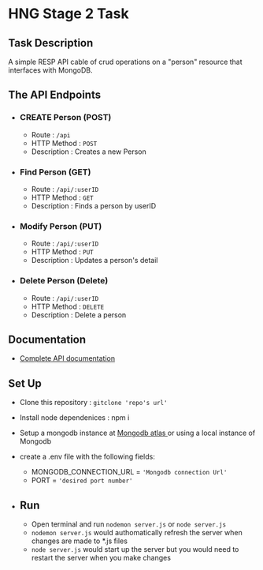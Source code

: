 # HNG Stage 2 Task

## Task Description
A simple RESP API cable of crud operations on a "person" resource that interfaces with MongoDB.


## The  API Endpoints
- ### CREATE Person (POST)
    - Route : `/api`
    - HTTP Method :  `POST `
    - Description : Creates a new Person

- ### Find Person (GET)
    - Route : `/api/:userID`
    - HTTP Method :  `GET `
    - Description : Finds a person by userID

-  ### Modify Person (PUT)
    - Route : `/api/:userID `
    - HTTP Method :  `PUT `
    - Description : Updates a person's detail

-  ### Delete Person (Delete)
    - Route : `/api/:userID`
    - HTTP Method :  `DELETE `
    - Description : Delete a person

## Documentation
- <a href = "https://github.com/ayhameed/HNGi-REST-API/blob/main/DOCUMENTATION.md"> Complete API documentation</a>

## Set Up
- Clone this repository : `gitclone 'repo's url'`
- Install node dependenices : npm i
- Setup a mongodb instance at <a href="https://cloud.mongodb.com/"> Mongodb atlas </a> or using a local instance of Mongodb 
- create a .env file with the following fields:
    - MONGODB_CONNECTION_URL = `'Mongodb connection Url'`
    - PORT = `'desired port number'`

- ## Run
    - Open terminal and run `nodemon server.js` or `node server.js`
    - `nodemon server.js` would authomatically refresh the server when changes are made to *.js files
    - `node server.js`  would start up the server but you would need to restart the server when you make changes